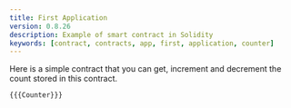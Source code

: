 ```yaml
---
title: First Application
version: 0.8.26
description: Example of smart contract in Solidity
keywords: [contract, contracts, app, first, application, counter]
---
```


Here is a simple contract that you can get, increment and decrement the count stored in this contract.

```solidity
{{{Counter}}}
```
